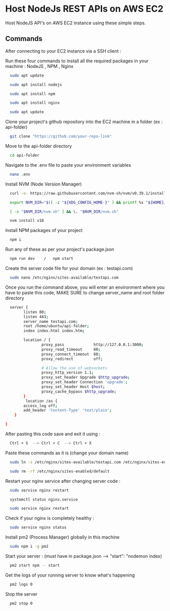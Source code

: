 # Host NodeJs REST APIs on AWS EC2
Host NodeJS API's on AWS EC2 instance using these simple steps.



## Commands

After connecting to your EC2 instance via a SSH client : 


Run these four commands to install all the required packages in your machine : NodeJS , NPM , Nginx

```bash
  sudo apt update
```

```bash
  sudo apt install nodejs
```

```bash
  sudo apt install npm
```

```bash
  sudo apt install nginx
```

```bash
  sudo apt update
```


Clone your project's github repository into the EC2 machine in a folder (ex : api-folder)
```bash
  git clone "https://github.com/your-repo-link"
```


Move to the api-folder directory
```bash
  cd api-folder
```
Navigate to the .env file to paste your environment variables
```bash
  nano .env
```

Install NVM (Node Version Manager)
```bash
  curl -o- https://raw.githubusercontent.com/nvm-sh/nvm/v0.39.1/install.sh | bash
```

```bash
  export NVM_DIR="$([ -z "${XDG_CONFIG_HOME-}" ] && printf %s "${HOME}/.nvm" || printf %s "${XDG_CONFIG_HOME}/nvm")"
```

```bash
  [ -s "$NVM_DIR/nvm.sh" ] && \. "$NVM_DIR/nvm.sh"
```

```bash
  nvm install v18
```
Install NPM packages of your project
```bash
  npm i
```

Run any of these as per your project's package.json
```bash
  npm run dev    /   npm start
```
Create the server code file for your domain (ex : testapi.com)
```bash
  sudo nano /etc/nginx/sites-available/testapi.com
```
Once you run the command above, you will enter an environment where you have to paste this code, MAKE SURE to change server_name and root folder directory
```bash
  server {
        listen 80;
        listen 443;
        server_name testapi.com;
        root /home/ubuntu/api-folder;
        index index.html index.htm;

        location / {
                proxy_pass             http://127.0.0.1:3000;
                proxy_read_timeout     60;
                proxy_connect_timeout  60;
                proxy_redirect         off;

                # Allow the use of websockets
                proxy_http_version 1.1;
                proxy_set_header Upgrade $http_upgrade;
                proxy_set_header Connection 'upgrade';
                proxy_set_header Host $host;
                proxy_cache_bypass $http_upgrade;
        }
         location /as {
        access_log off;
        add_header 'Content-Type' 'text/plain';
    }

}
```

After pasting this code save and exit it using : 
```bash
  Ctrl + S  --> Ctrl + C  --> Ctrl + X
```
Paste these commands as it is (change your domain name)
```bash
  sudo ln -s /etc/nginx/sites-available/testapi.com /etc/nginx/sites-enabled/testapi.com
```

```bash
  sudo rm -rf /etc/nginx/sites-enabled/default
```

Restart your nginx service after changing server code : 
```bash
  sudo service nginx restart
```


```bash
  systemctl status nginx.service
```
```bash
  sudo service nginx restart
```
Check if your nginx is completely healthy :
```bash
  sudo service nginx status
```
Install pm2 (Process Manager) globally in this machine
```bash
  sudo npm i -g pm2
```

Start your server : (must have in package.json -->  "start": "nodemon index)
```bash
  pm2 start npm -- start
```
Get the logs of your running server to know what's happening
```bash
  pm2 logs 0
```

Stop the server
```bash
  pm2 stop 0
```

